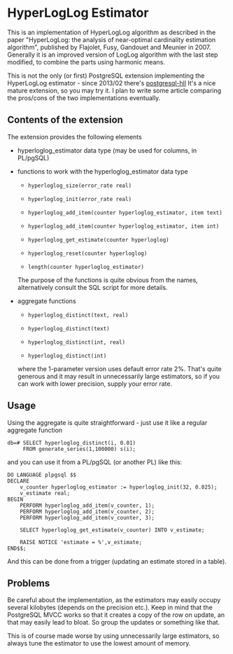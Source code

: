 HyperLogLog Estimator
=====================

This is an implementation of HyperLogLog algorithm as described in the
paper "HyperLogLog: the analysis of near-optimal cardinality estimation
algorithm", published by Flajolet, Fusy, Gandouet and Meunier in 2007.
Generally it is an improved version of LogLog algorithm with the last
step modified, to combine the parts using harmonic means.

This is not the only (or first) PostgreSQL extension implementing the
HyperLogLog estimator - since 2013/02 there's [postgresql-hll](https://github.com/aggregateknowledge/postgresql-hll)
It's a nice mature extension, so you may try it. I plan to write some
article comparing the pros/cons of the two implementations eventually.


Contents of the extension
-------------------------
The extension provides the following elements

* hyperloglog_estimator data type (may be used for columns, in PL/pgSQL)

* functions to work with the hyperloglog_estimator data type

    * `hyperloglog_size(error_rate real)`
    * `hyperloglog_init(error_rate real)`

    * `hyperloglog_add_item(counter hyperloglog_estimator, item text)`
    * `hyperloglog_add_item(counter hyperloglog_estimator, item int)`

    * `hyperloglog_get_estimate(counter hyperloglog)`
    * `hyperloglog_reset(counter hyperloglog)`

    * `length(counter hyperloglog_estimator)`

  The purpose of the functions is quite obvious from the names,
  alternatively consult the SQL script for more details.

* aggregate functions 

    * `hyperloglog_distinct(text, real)`
    * `hyperloglog_distinct(text)`

    * `hyperloglog_distinct(int, real)`
    * `hyperloglog_distinct(int)`

  where the 1-parameter version uses default error rate 2%. That's
  quite generous and it may result in unnecessarily large estimators,
  so if you can work with lower precision, supply your error rate.


Usage
-----
Using the aggregate is quite straightforward - just use it like a
regular aggregate function

    db=# SELECT hyperloglog_distinct(i, 0.01)
         FROM generate_series(1,100000) s(i);

and you can use it from a PL/pgSQL (or another PL) like this:

    DO LANGUAGE plpgsql $$
    DECLARE
        v_counter hyperloglog_estimator := hyperloglog_init(32, 0.025);
        v_estimate real;
    BEGIN
        PERFORM hyperloglog_add_item(v_counter, 1);
        PERFORM hyperloglog_add_item(v_counter, 2);
        PERFORM hyperloglog_add_item(v_counter, 3);

        SELECT hyperloglog_get_estimate(v_counter) INTO v_estimate;

        RAISE NOTICE 'estimate = %',v_estimate;
    END$$;

And this can be done from a trigger (updating an estimate stored
in a table).


Problems
--------
Be careful about the implementation, as the estimators may easily
occupy several kilobytes (depends on the precision etc.). Keep in
mind that the PostgreSQL MVCC works so that it creates a copy of
the row on update, an that may easily lead to bloat. So group the
updates or something like that.

This is of course made worse by using unnecessarily large estimators,
so always tune the estimator to use the lowest amount of memory.
